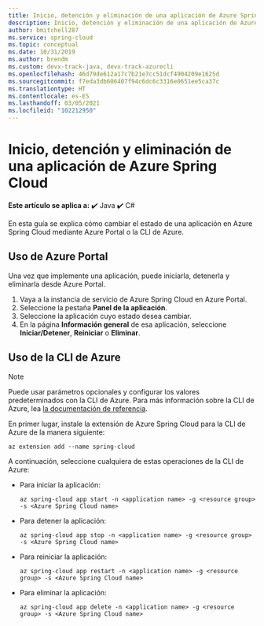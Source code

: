 ```yaml
---
title: Inicio, detención y eliminación de una aplicación de Azure Spring Cloud | Microsoft Docs
description: Inicio, detención y eliminación de una aplicación de Azure Spring Cloud
author: bmitchell287
ms.service: spring-cloud
ms.topic: conceptual
ms.date: 10/31/2019
ms.author: brendm
ms.custom: devx-track-java, devx-track-azurecli
ms.openlocfilehash: 46d79de612a17c7b21e7cc51dcf4904209e1625d
ms.sourcegitcommit: f7eda3db606407f94c6dc6c3316e0651ee5ca37c
ms.translationtype: HT
ms.contentlocale: es-ES
ms.lasthandoff: 03/05/2021
ms.locfileid: "102212950"
---
```

# <a name="start-stop-and-delete-your-azure-spring-cloud-application"></a>Inicio, detención y eliminación de una aplicación de Azure Spring Cloud

**Este artículo se aplica a:** ✔️ Java ✔️ C#

En esta guía se explica cómo cambiar el estado de una aplicación en Azure Spring Cloud mediante Azure Portal o la CLI de Azure.

## <a name="using-the-azure-portal"></a>Uso de Azure Portal

Una vez que implemente una aplicación, puede iniciarla, detenerla y eliminarla desde Azure Portal.

1. Vaya a la instancia de servicio de Azure Spring Cloud en Azure Portal.
1. Seleccione la pestaña **Panel de la aplicación**.
1. Seleccione la aplicación cuyo estado desea cambiar.
1. En la página **Información general** de esa aplicación, seleccione **Iniciar/Detener**, **Reiniciar** o **Eliminar**.

## <a name="using-the-azure-cli"></a>Uso de la CLI de Azure

> [!NOTE]
> Puede usar parámetros opcionales y configurar los valores predeterminados con la CLI de Azure. Para más información sobre la CLI de Azure, lea [la documentación de referencia](/cli/azure/ext/spring-cloud/spring-cloud).  

En primer lugar, instale la extensión de Azure Spring Cloud para la CLI de Azure de la manera siguiente:

```azurecli
az extension add --name spring-cloud
```

A continuación, seleccione cualquiera de estas operaciones de la CLI de Azure:

* Para iniciar la aplicación:

    ```azurecli
    az spring-cloud app start -n <application name> -g <resource group> -s <Azure Spring Cloud name>
    ```

* Para detener la aplicación:

    ```azurecli
    az spring-cloud app stop -n <application name> -g <resource group> -s <Azure Spring Cloud name>
    ```

* Para reiniciar la aplicación:

    ```azurecli
    az spring-cloud app restart -n <application name> -g <resource group> -s <Azure Spring Cloud name>
    ```

* Para eliminar la aplicación:

    ```azurecli
    az spring-cloud app delete -n <application name> -g <resource group> -s <Azure Spring Cloud name>
    ```
